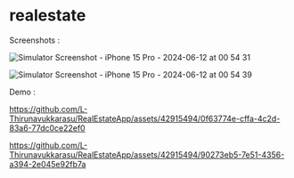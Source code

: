 # realestate

Screenshots : 

![Simulator Screenshot - iPhone 15 Pro - 2024-06-12 at 00 54 31](https://github.com/L-Thirunavukkarasu/RealEstateApp/assets/42915494/a16e4c01-a7a1-4583-a984-b051284a45ee)

![Simulator Screenshot - iPhone 15 Pro - 2024-06-12 at 00 54 39](https://github.com/L-Thirunavukkarasu/RealEstateApp/assets/42915494/597d8491-4779-42d1-a3c1-e956b75c5630)


Demo :

https://github.com/L-Thirunavukkarasu/RealEstateApp/assets/42915494/0f63774e-cffa-4c2d-83a6-77dc0ce22ef0


https://github.com/L-Thirunavukkarasu/RealEstateApp/assets/42915494/90273eb5-7e51-4356-a394-2e045e92fb7a


